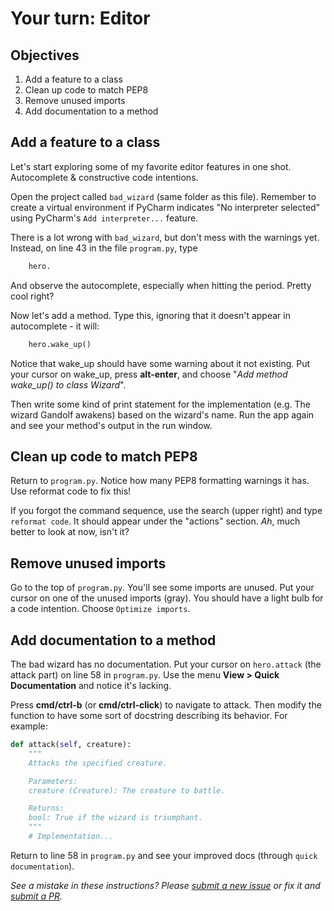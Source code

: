 # Your turn: Editor

## Objectives

1. Add a feature to a class
2. Clean up code to match PEP8
3. Remove unused imports
4. Add documentation to a method

## Add a feature to a class

Let's start exploring some of my favorite editor features in one shot. Autocomplete & constructive code intentions.

Open the project called `bad_wizard` (same folder as this file).  Remember to create a virtual environment if 
PyCharm indicates "No interpreter selected" using PyCharm's `Add interpreter...` feature.

There is a lot wrong with `bad_wizard`, but don't mess with the warnings yet. 
Instead, on line 43 in the file `program.py`, type 

```python
    hero.
```

And observe the autocomplete, especially when hitting the period. Pretty cool right?

Now let's add a method. Type this, ignoring that it doesn't appear in autocomplete - it will:

```python
    hero.wake_up()
```

Notice that wake_up should have some warning about it not existing. Put your cursor on wake_up, 
press **alt-enter**, and choose "*Add method wake_up() to class Wizard*".

Then write some kind of print statement for the implementation (e.g. The wizard Gandolf awakens) 
based on the wizard's name. Run the app again and see your method's output in the run window.

## Clean up code to match PEP8

Return to `program.py`. Notice how many PEP8 formatting warnings it has. Use reformat code to fix this!

If you forgot the command sequence, use the search (upper right) and type `reformat code`. 
It should appear under the "actions" section. _Ah_, much better to look at now, isn't it?

## Remove unused imports

Go to the top of `program.py`. You'll see some imports are unused. Put your cursor on one of the 
unused imports (gray). You should have a light bulb for a code intention. Choose `Optimize imports`.

## Add documentation to a method

The bad wizard has no documentation. Put your cursor on `hero.attack` (the attack part) on line 58 in 
`program.py`. Use the menu **View > Quick Documentation** and notice it's lacking.

Press **cmd/ctrl-b** (or **cmd/ctrl-click**) to navigate to attack. Then modify the function to have
some sort of docstring describing its behavior. For example:

```python
def attack(self, creature):
    """
    Attacks the specified creature.

    Parameters:
    creature (Creature): The creature to battle.

    Returns:
    bool: True if the wizard is triumphant.
    """
    # Implementation...
```

Return to line 58 in `program.py` and see your improved docs (through `quick documentation`).

*See a mistake in these instructions? Please 
[submit a new issue](https://github.com/talkpython/mastering-pycharm-course/issues) or fix it and 
[submit a PR](https://github.com/talkpython/mastering-pycharm-course/pulls).*